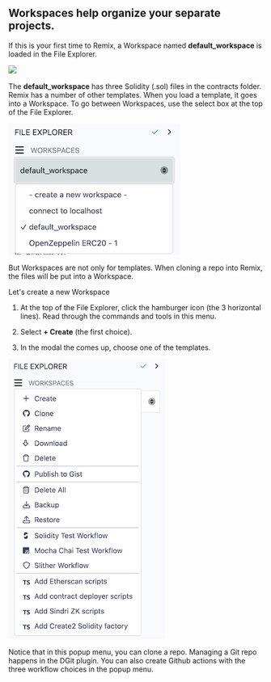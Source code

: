 ## Workspaces help organize your separate projects.

If this is your first time to Remix, a Workspace named **default_workspace** is loaded in the File Explorer.

![](https://raw.githubusercontent.com/ethereum/remix-workshops/master/Basics/interface_introduction/images/default_workspace.png)

The **default_workspace** has three Solidity (.sol) files in the contracts folder. Remix has a number of other templates. When you load a template, it goes into a Workspace. To go between Workspaces, use the select box at the top of the File Explorer.

![](https://raw.githubusercontent.com/ethereum/remix-workshops/master/Basics/interface_introduction/images/select-box.png)

But Workspaces are not only for templates. When cloning a repo into Remix, the files will be put into a Workspace.

Let's create a new Workspace

1. At the top of the File Explorer, click the hamburger icon (the 3 horizontal lines). Read through the commands and tools in this menu.

2. Select **+ Create** (the first choice).

3. In the modal the comes up, choose one of the templates.

![hamburger](https://raw.githubusercontent.com/ethereum/remix-workshops/master/Basics/workspaces/images/popup.png)

Notice that in this popup menu, you can clone a repo. Managing a Git repo happens in the DGit plugin. You can also create Github actions with the three workflow choices in the popup menu.
